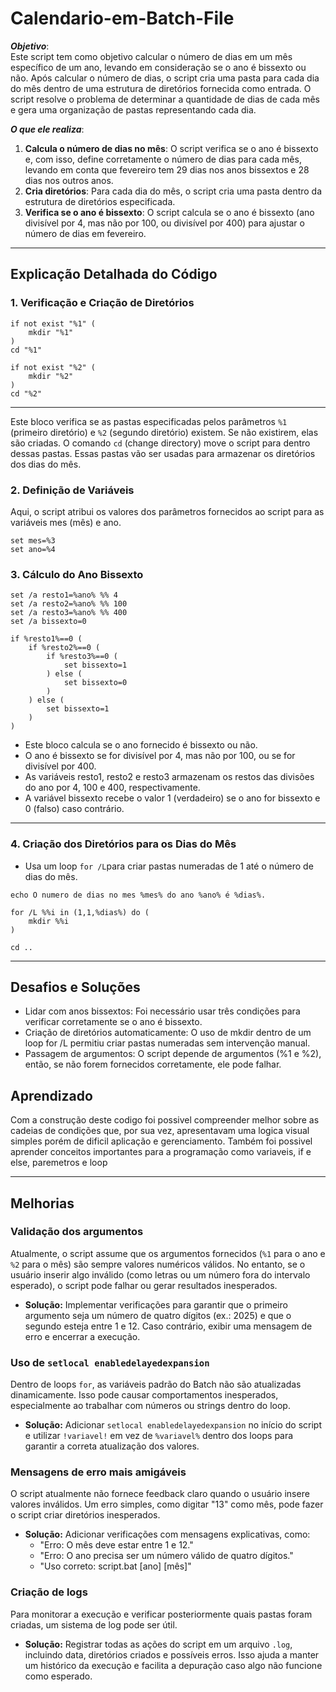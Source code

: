 # Calendario-em-Batch-File

___Objetivo___:  
Este script tem como objetivo calcular o número de dias em um mês específico de um ano, levando em consideração se o ano é bissexto ou não. Após calcular o número de dias, o script cria uma pasta para cada dia do mês dentro de uma estrutura de diretórios fornecida como entrada. O script resolve o problema de determinar a quantidade de dias de cada mês e gera uma organização de pastas representando cada dia.

___O que ele realiza___:
1. **Calcula o número de dias no mês**: O script verifica se o ano é bissexto e, com isso, define corretamente o número de dias para cada mês, levando em conta que fevereiro tem 29 dias nos anos bissextos e 28 dias nos outros anos.
2. **Cria diretórios**: Para cada dia do mês, o script cria uma pasta dentro da estrutura de diretórios especificada.
3. **Verifica se o ano é bissexto**: O script calcula se o ano é bissexto (ano divisível por 4, mas não por 100, ou divisível por 400) para ajustar o número de dias em fevereiro.

---

## Explicação Detalhada do Código

### 1. Verificação e Criação de Diretórios
```batch
if not exist "%1" (
    mkdir "%1"
)
cd "%1"

if not exist "%2" (
    mkdir "%2"
)
cd "%2"
```

---

Este bloco verifica se as pastas especificadas pelos parâmetros `%1` (primeiro diretório) e `%2` (segundo diretório) existem. Se não existirem, elas são criadas. O comando `cd` (change directory) move o script para dentro dessas pastas. Essas pastas vão ser usadas para armazenar os diretórios dos dias do mês.

### 2. Definição de Variáveis
Aqui, o script atribui os valores dos parâmetros fornecidos ao script para as variáveis mes (mês) e ano.

```batch
set mes=%3
set ano=%4
```
### 3. Cálculo do Ano Bissexto

```batch
set /a resto1=%ano% %% 4
set /a resto2=%ano% %% 100
set /a resto3=%ano% %% 400
set /a bissexto=0

if %resto1%==0 (
    if %resto2%==0 (
        if %resto3%==0 (
            set bissexto=1
        ) else (
            set bissexto=0
        )
    ) else (
        set bissexto=1
    )
)
```
- Este bloco calcula se o ano fornecido é bissexto ou não.
- O ano é bissexto se for divisível por 4, mas não por 100, ou se for divisível por 400.
- As variáveis resto1, resto2 e resto3 armazenam os restos das divisões do ano por 4, 100 e 400, respectivamente.
- A variável bissexto recebe o valor 1 (verdadeiro) se o ano for bissexto e 0 (falso) caso contrário.
---

### 4. Criação dos Diretórios para os Dias do Mês

- Usa um loop ```for /L```para criar pastas numeradas de 1 até o número de dias do mês.
```batch
echo O numero de dias no mes %mes% do ano %ano% é %dias%.

for /L %%i in (1,1,%dias%) do (
    mkdir %%i
)

cd ..
```
---

## Desafios e Soluções

- Lidar com anos bissextos: Foi necessário usar três condições para verificar corretamente se o ano é bissexto.
- Criação de diretórios automaticamente: O uso de mkdir dentro de um loop for /L permitiu criar pastas numeradas sem intervenção manual.
- Passagem de argumentos: O script depende de argumentos (%1 e %2), então, se não forem fornecidos corretamente, ele pode falhar.

## Aprendizado
 Com a construção deste codigo foi possivel compreender melhor sobre as cadeias de condições que, por sua vez, apresentavam uma logica visual simples porém de dificil aplicação e gerenciamento. Também foi possivel aprender conceitos importantes para a programação como variaveis, if e else, paremetros e loop

---

## Melhorias

### Validação dos argumentos  
Atualmente, o script assume que os argumentos fornecidos (`%1` para o ano e `%2` para o mês) são sempre valores numéricos válidos. No entanto, se o usuário inserir algo inválido (como letras ou um número fora do intervalo esperado), o script pode falhar ou gerar resultados inesperados.  
- **Solução:** Implementar verificações para garantir que o primeiro argumento seja um número de quatro dígitos (ex.: 2025) e que o segundo esteja entre 1 e 12. Caso contrário, exibir uma mensagem de erro e encerrar a execução.  

### Uso de `setlocal enabledelayedexpansion`  
Dentro de loops `for`, as variáveis padrão do Batch não são atualizadas dinamicamente. Isso pode causar comportamentos inesperados, especialmente ao trabalhar com números ou strings dentro do loop.  
- **Solução:** Adicionar `setlocal enabledelayedexpansion` no início do script e utilizar `!variavel!` em vez de `%variavel%` dentro dos loops para garantir a correta atualização dos valores.  

### Mensagens de erro mais amigáveis  
O script atualmente não fornece feedback claro quando o usuário insere valores inválidos. Um erro simples, como digitar "13" como mês, pode fazer o script criar diretórios inesperados.  
- **Solução:** Adicionar verificações com mensagens explicativas, como:  
  - "Erro: O mês deve estar entre 1 e 12."  
  - "Erro: O ano precisa ser um número válido de quatro dígitos."  
  - "Uso correto: script.bat [ano] [mês]"  

### Criação de logs  
Para monitorar a execução e verificar posteriormente quais pastas foram criadas, um sistema de log pode ser útil.  
- **Solução:** Registrar todas as ações do script em um arquivo `.log`, incluindo data, diretórios criados e possíveis erros. Isso ajuda a manter um histórico da execução e facilita a depuração caso algo não funcione como esperado.  




















